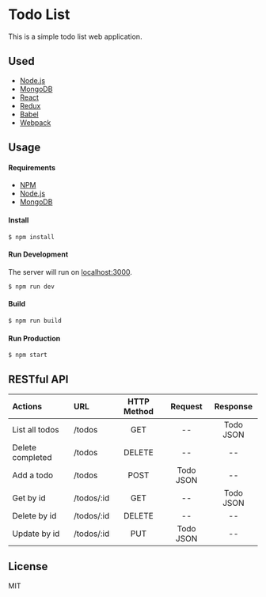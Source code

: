 Todo List
========

This is a simple todo list web application.

Used
--------

-   [Node.js](https://nodejs.org/)
-   [MongoDB](https://www.mongodb.com/)
-   [React](https://facebook.github.io/react/)
-   [Redux](https://redux.js.org/)
-   [Babel](https://babeljs.io/)
-   [Webpack](https://webpack.github.io/)

Usage
--------

#### Requirements

-   [NPM](https://npmjs.com/)
-   [Node.js](https://nodejs.org/)
-   [MongoDB](https://www.mongodb.com/)


#### Install

```
$ npm install
```

#### Run Development

The server will run on [localhost:3000](localhost:3000).

```
$ npm run dev
```

#### Build

```
$ npm run build
```

#### Run Production

```
$ npm start
```

RESTful API
--------

Actions         |     URL   |HTTP Method |Request   | Response
:---------------|:----------|:----------:|:--------:|:---------:
List all todos  | /todos    | GET        | --       | Todo JSON
Delete completed| /todos    | DELETE     | --       | --
Add a todo      | /todos    | POST       | Todo JSON| --
Get by id       | /todos/:id| GET        | --       | Todo JSON
Delete by id    | /todos/:id| DELETE     | --       | --
Update by id    | /todos/:id| PUT        | Todo JSON| --

License
--------

MIT
